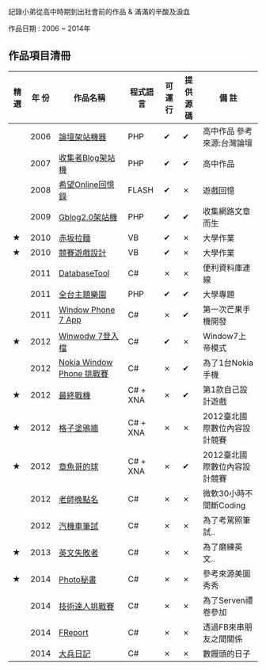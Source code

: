 記錄小弟從高中時期到出社會前的作品 & 滿滿的辛酸及淚血

作品日期 : 2006 ~ 2014年      


## 作品項目清冊  

|精 選  | 年 份 |作品名稱  |程式語言  |可運行  |提供源碼  |備 註  |
| --- | --- | --- | --- | --- | --- |--- |
|  | 2006 | [論壇架站機器](./MyProject/Flash_http/) | PHP |✔ | ✔ | 高中作品 參考來源:台灣論壇|
|  | 2007 | [收集者Blog架站機](./MyProject/Blog/) | PHP | ✔ |✔ | 高中作品 |
|  | 2008 | [希望Online回憶錄](./MyProject/Flash/) | FLASH | ✔ |✗ | 遊戲回憶 |
|  | 2009 | [Gblog2.0架站機](./MyProject/Gblog/) | PHP | ✔ |✔ | 收集網路文章而生 |
|★| 2010 | [赤坂拉麵](./MyProject/noodles/) | VB | ✔ |✗ | 大學作業 |
|★| 2010 | [競賽遊戲設計](./MyProject/CarGame/) | VB | ✔ |✗ | 大學作業 |
|  | 2011 | [DatabaseTool](./MyProject/DatabaseTool/) | C# | ✗ |✗ | 便利資料庫連線 |
|  | 2011 | [全台主題樂園](./MyProject/park/) | PHP | ✔ |✔ | 大學專題 |
|  | 2011 | [Window Phone 7 App](./MyProject/WindowPhone7app/) | C# | ✗ |✔ | 第一次芒果手機開發 |
|★| 2012 | [Winwodw 7登入檔](./MyProject/WindowRegiter/) | C# | ✔ |✗ | Window7上帝模式 |
|  | 2012 | [Nokia Window Phone 挑戰賽](./MyProject/NokiaWindowPhone/) | C# | ✗ |✔ | 為了1台Nokia手機 |
|★| 2012 | [最終戰機](./MyProject/hero/) |  C# + XNA | ✗ |✔ |第1款自己設計遊戲|
|★| 2012 | [格子塗鴉牆](./MyProject/wall/) |  C# + XNA | ✗ |✗ |2012臺北國際數位內容設計競賽|
|★| 2012 | [章魚哥的球](./MyProject/Bobo/) |  C# + XNA | ✗ |✔ |2012臺北國際數位內容設計競賽|
|  | 2012 | [老師晚點名](./MyProject/Rollcall/) |  C# | ✗ |✗ |微軟30小時不間斷Coding |
|  | 2012 | [汽機車筆試](./MyProject/Moto/) |  C#  | ✗ |✗ |為了考駕照筆試..|
|★| 2013 | [英文失敗者](./MyProject/English/) |  C#  | ✗ |✗ |為了磨練英文..|
|★| 2014 | [Photo秘書](./MyProject/photo/) |  C#  | ✗ |✗ |參考來源美圖秀秀|
| | 2014 | [技術達人挑戰賽](./MyProject/MasterDev/) |  C#  | ✗ |✗ |為了Serven禮卷參加|
| | 2014 | [FReport](./MyProject/FReport/) |  C#  | ✗ |✗ |透過FB來串朋友之間關係|
| | 2014 | [大兵日記](./MyProject/Dabing/) |  C#  | ✗ |✗ |數饅頭的日子|

